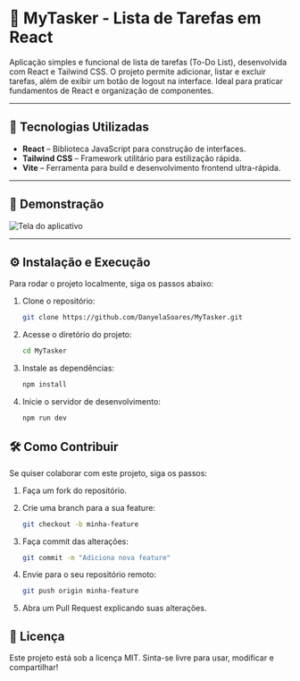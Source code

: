 # 📝 MyTasker - Lista de Tarefas em React

Aplicação simples e funcional de lista de tarefas (To-Do List), desenvolvida com React e Tailwind CSS. O projeto permite adicionar, listar e excluir tarefas, além de exibir um botão de logout na interface. Ideal para praticar fundamentos de React e organização de componentes.

---

## 🚀 Tecnologias Utilizadas

- **React** – Biblioteca JavaScript para construção de interfaces.
- **Tailwind CSS** – Framework utilitário para estilização rápida.
- **Vite** – Ferramenta para build e desenvolvimento frontend ultra-rápida.

---

## 📸 Demonstração

![Tela do aplicativo](https://github.com/DanyelaSoares/MyTasker/raw/main/screenshot.png)

---

## ⚙️ Instalação e Execução

Para rodar o projeto localmente, siga os passos abaixo:

1. Clone o repositório:

   ```bash
   git clone https://github.com/DanyelaSoares/MyTasker.git

2. Acesse o diretório do projeto:

   ```bash
   cd MyTasker

3. Instale as dependências:

   ```bash
   npm install

4. Inicie o servidor de desenvolvimento:

   ```bash
   npm run dev

## 🛠️ Como Contribuir
Se quiser colaborar com este projeto, siga os passos:

1. Faça um fork do repositório.

2. Crie uma branch para a sua feature:

   ```bash
   git checkout -b minha-feature

3. Faça commit das alterações:

   ```bash
   git commit -m "Adiciona nova feature" 

4. Envie para o seu repositório remoto:

   ```bash
   git push origin minha-feature

5. Abra um Pull Request explicando suas alterações.

##  📄 Licença
Este projeto está sob a licença MIT.
Sinta-se livre para usar, modificar e compartilhar!
